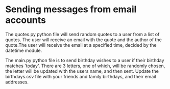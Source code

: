# Sending messages from email accounts

The quotes.py python file will send random quotes to a user from a list of quotes. The user will receive an email with the quote and the author of the quote.The user will receive the email at a specified time, decided by the datetime module.

The main.py python file is to send birthday wishes to a user if their birthday matches 'today'. There are 3 letters, one of which, will be randomly chosen, the letter will be updated with the users name, and then sent. Update the birthdays.csv file with your friends and family birthdays, and their email addresses.
